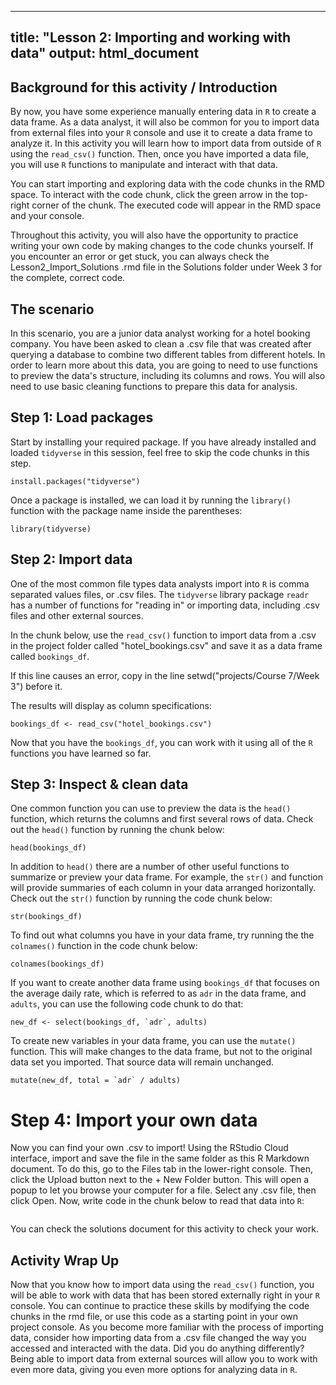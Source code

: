 
---
title: "Lesson 2: Importing and working with data"
output: html_document
---

## Background for this activity / Introduction
By now, you have some experience manually entering data in `R` to create a data frame. As a data analyst, it will also be common for you to import data from external files into your `R` console and use it to create a data frame to analyze it. In this activity you will learn how to import data from outside of `R` using the `read_csv()` function. Then, once you have imported a data file, you will use `R` functions to manipulate and interact with that data.

You can start importing and exploring data with the code chunks in the RMD space. To interact with the code chunk, click the green arrow in the top-right corner of the chunk. The executed code will appear in the RMD space and your console. 

Throughout this activity, you will also have the opportunity to practice writing your own code by making changes to the code chunks yourself. If you encounter an error or get stuck, you can always check the Lesson2_Import_Solutions .rmd file in the Solutions folder under Week 3 for the complete, correct code.

## The scenario

In this scenario, you are a junior data analyst working for a hotel booking company. You have been asked to clean a .csv file that was created after querying a database to combine two different tables from different hotels. In order to learn more about this data, you are going to need to use functions to preview the data's structure, including its columns and rows. You will also need to use basic cleaning functions to prepare this data for analysis.

## Step 1: Load packages

Start by installing your required package. If you have already installed and loaded `tidyverse` in this session, feel free to skip the code chunks in this step.

```{r}
install.packages("tidyverse")
```

Once a package is installed, we can load it by running the `library()` function with the package name inside the parentheses:

```{r}
library(tidyverse)
```

## Step 2: Import data

One of the most common file types data analysts import into `R` is comma separated values files, or .csv files. The `tidyverse` library package `readr` has a number of functions for "reading in" or importing data, including .csv files and other external sources. 

In the chunk below, use the `read_csv()` function to import data from a .csv in the project folder called "hotel_bookings.csv" and save it as a data frame called `bookings_df`. 

If this line causes an error, copy in the line setwd("projects/Course 7/Week 3") before it. 

The results will display as column specifications:

```{r}
bookings_df <- read_csv("hotel_bookings.csv")
```

Now that you have the `bookings_df`, you can work with it using all of the  `R` functions you have learned so far. 

## Step 3: Inspect & clean data

One common function you can use to preview the data is the `head()` function, which returns the columns and first several rows of data. Check out the `head()` function by running the chunk below:

```{r}
head(bookings_df)
```

In addition to `head()` there are a number of other useful functions to summarize or preview your data frame. For example, the `str()` and function will provide summaries of each column in your data arranged horizontally. Check out the `str()` function by running the code chunk below:

```{r}
str(bookings_df)
```

To find out what columns you have in your data frame, try running the the `colnames()` function in the code chunk below:

```{r}
colnames(bookings_df)
```

If you want to create another data frame using `bookings_df` that focuses on the average daily rate, which is referred to as `adr` in the data frame, and  `adults`, you can use the following code chunk to do that:

```{r}
new_df <- select(bookings_df, `adr`, adults)
```

To create new variables in your data frame, you can use the `mutate()` function. This will make changes to the data frame, but not to the original data set you imported. That source data will remain unchanged. 

```{r}
mutate(new_df, total = `adr` / adults)
```

# Step 4: Import your own data

Now you can find your own .csv to import! Using the RStudio Cloud interface, import and save the file in the same folder as this R Markdown document. To do this, go to the Files tab in the lower-right console. Then, click the Upload button next to the + New Folder button. This will open a popup to let you browse your computer for a file. Select any .csv file, then click Open. Now, write code in the chunk below to read that data into `R`:

```{r}

```
You can check the solutions document for this activity to check your work.

## Activity Wrap Up
Now that you know how to import data using the `read_csv()` function, you will be able to work with data that has been stored externally right in your `R` console. You can continue to practice these skills by modifying the code chunks in the rmd file, or use this code as a starting point in your own project console. As you become more familiar with the process of importing data, consider how importing data from a .csv file changed the way you accessed and interacted with the data. Did you do anything differently? Being able to import data from external sources will allow you to work with even more data, giving you even more options for analyzing data in `R`. 